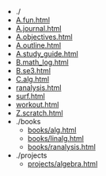 * ./
* [A.fun.html](https://hychn.github.io/html/A.fun.html)
* [A.journal.html](https://hychn.github.io/html/A.journal.html)
* [A.objectives.html](https://hychn.github.io/html/A.objectives.html)
* [A.outline.html](https://hychn.github.io/html/A.outline.html)
* [A.study_guide.html](https://hychn.github.io/html/A.study_guide.html)
* [B.math_log.html](https://hychn.github.io/html/B.math_log.html)
* [B.se3.html](https://hychn.github.io/html/B.se3.html)
* [C.alg.html](https://hychn.github.io/html/C.alg.html)
* [ranalysis.html](https://hychn.github.io/html/ranalysis.html)
* [surf.html](https://hychn.github.io/html/surf.html)
* [workout.html](https://hychn.github.io/html/workout.html)
* [Z.scratch.html](https://hychn.github.io/html/Z.scratch.html)
* ./books
  * [books/alg.html](https://hychn.github.io/html/books/alg.html)
  * [books/linalg.html](https://hychn.github.io/html/books/linalg.html)
  * [books/ranalysis.html](https://hychn.github.io/html/books/ranalysis.html)
* ./projects
  * [projects/algebra.html](https://hychn.github.io/html/projects/algebra.html)
